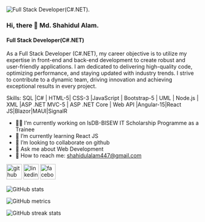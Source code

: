 ![Full Stack Developer(C#.NET).](https://media.licdn.com/dms/image/D5616AQHGimfz5j4mlQ/profile-displaybackgroundimage-shrink_350_1400/0/1681462125364?e=1693440000&v=beta&t=9TqjP6eGSdu2LqPytlmvdMIyJAozNlVCVm8zNLqqj0A)
### Hi, there 👋 Md. Shahidul Alam.
#### Full Stack Developer(C#.NET)

As a Full Stack Developer (C#.NET), my career objective is to utilize my expertise in front-end and back-end development to create robust and user-friendly applications. I am dedicated to delivering high-quality code, optimizing performance, and staying updated with industry trends. I strive to contribute to a dynamic team, driving innovation and achieving exceptional results in every project.

Skills: SQL |C# | HTML-5| CSS-3 |JavaScript | Bootstrap-5 | UML | Node.js | XML |ASP .NET MVC-5 | ASP .NET Core | Web API |Angular-15|React JS|Blazor|MAUI|SignalR

- 👨‍💻 I’m currently working on IsDB-BISEW IT Scholarship Programme as a Trainee 
- 📘 I’m currently learning React JS 
- 👯 I’m looking to collaborate on github 
- 💬 Ask me about Web Development 
- 📧 How to reach me: shahidulalam447@gmail.com 


[<img src='https://cdn.jsdelivr.net/npm/simple-icons@3.0.1/icons/github.svg' alt='github' height='40'>](https://github.com/shahidulalam447)  [<img src='https://cdn.jsdelivr.net/npm/simple-icons@3.0.1/icons/linkedin.svg' alt='linkedin' height='40'>](https://www.linkedin.com/in/shahidulalam447/)  [<img src='https://cdn.jsdelivr.net/npm/simple-icons@3.0.1/icons/facebook.svg' alt='facebook' height='40'>](https://www.facebook.com/shahidulalam447)  

![GitHub stats](https://github-readme-stats.vercel.app/api?username=shahidulalam447&show_icons=true)  

![GitHub metrics](https://metrics.lecoq.io/shahidulalam447)  

![GitHub streak stats](https://streak-stats.demolab.com/?user=shahidulalam447)  

